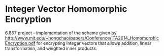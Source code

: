 # Integer Vector Homomorphic Encryption

6.857 project - implementation of the scheme given by http://www.mit.edu/~hongchao/papers/Conference/ITA2014_HomomorphicEncryption.pdf for encrypting integer vectors that allows addition, linear transformation, and weighted inner products.
